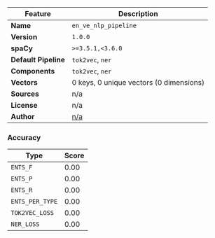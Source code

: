 | Feature | Description |
| --- | --- |
| **Name** | `en_ve_nlp_pipeline` |
| **Version** | `1.0.0` |
| **spaCy** | `>=3.5.1,<3.6.0` |
| **Default Pipeline** | `tok2vec`, `ner` |
| **Components** | `tok2vec`, `ner` |
| **Vectors** | 0 keys, 0 unique vectors (0 dimensions) |
| **Sources** | n/a |
| **License** | n/a |
| **Author** | [n/a]() |

### Accuracy

| Type | Score |
| --- | --- |
| `ENTS_F` | 0.00 |
| `ENTS_P` | 0.00 |
| `ENTS_R` | 0.00 |
| `ENTS_PER_TYPE` | 0.00 |
| `TOK2VEC_LOSS` | 0.00 |
| `NER_LOSS` | 0.00 |